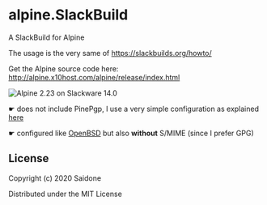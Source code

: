 # alpine.SlackBuild
A SlackBuild for Alpine

The usage is the very same of https://slackbuilds.org/howto/

Get the Alpine source code here: http://alpine.x10host.com/alpine/release/index.html

![Alpine 2.23 on Slackware 14.0](https://i.postimg.cc/Mp72z2M2/Alpine-2-23.png "Alpine 2.23 on Slackware 14.0")

☛ does not include PinePgp, I use a very simple configuration as explained [here](http://moser-isi.ethz.ch/gpg.html#howtosetuppineforuseiwthgpg)

☛ configured like [OpenBSD](http://cvsweb.openbsd.org/cgi-bin/cvsweb/ports/mail/alpine/Makefile?rev=HEAD&content-type=text/x-cvsweb-markup) but also **without** S/MIME (since I prefer GPG)

## License
Copyright (c) 2020 Saidone

Distributed under the MIT License
